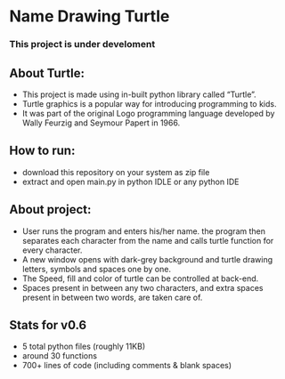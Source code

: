 # Name Drawing Turtle

### This project is under develoment

## About Turtle:
* This project is made using in-built python library called “Turtle”. 
* Turtle graphics is a popular way for introducing programming to kids. 
* It was part of the original Logo programming language developed by Wally Feurzig and Seymour Papert in 1966. 

## How to run:
* download this repository on your system as zip file
* extract and open main.py in python IDLE or any python IDE

## About project:
* User runs the program and enters his/her name. the program then separates each character from the name and calls turtle function for every character. 
* A new window opens with dark-grey background and turtle drawing letters, symbols and spaces one by one. 
* The Speed, fill and color of turtle can be controlled at back-end. 
* Spaces present in between any two characters, and extra spaces present in between two words, are taken care of.

## Stats for v0.6
* 5 total python files (roughly 11KB)
* around 30 functions
* 700+ lines of code (including comments & blank spaces)
